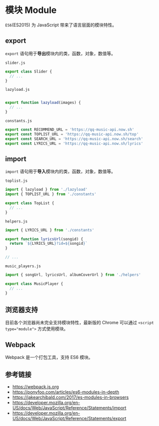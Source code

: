 # 模块 Module

`ES6`(ES2015) 为 JavaScript 带来了语言层面的模块特性。

## export
`export` 语句用于**导出**模块内的类，函数，对象，数值等。

`slider.js`
```javascript
export class Slider {
  // ...
}
```
`lazyload.js`
```javascript

export function lazyload(images) {
  // ...
}
```
`constants.js`
```javascript
export const RECOMMEND_URL = 'https://qq-music-api.now.sh'
export const TOPLIST_URL = 'https://qq-music-api.now.sh/top'
export const SEARCH_URL = 'https://qq-music-api.now.sh/search'
export const LYRICS_URL = 'https://qq-music-api.now.sh/lyrics'
```

## import
`import` 语句用于**导入**模块内的类，函数，对象，数值等。

`toplist.js`
```javascript
import { lazyload } from './lazyload' 
import { TOPLIST_URL } from './constants'

export class TopList {
  // ...
}
```
`helpers.js`
```javascript
import { LYRICS_URL } from './constants'

export function lyricsUrl(songid) {
  return `${LYRICS_URL}?id=${songid}`
}

// ...
```

`music_players.js`
```javascript
import { songUrl, lyricsUrl, albumCoverUrl } from './helpers'

export class MusicPlayer {
  // ...
}
```

## 浏览器支持
目前各个浏览器尚未完全支持模块特性，最新版的 Chrome 可以通过 `<script type="module">` 方式使用模块。

## Webpack
Webpack 是一个打包工具，支持 ES6 模块。


## 参考链接
* https://webpack.js.org
* https://ponyfoo.com/articles/es6-modules-in-depth
* https://jakearchibald.com/2017/es-modules-in-browsers
* https://developer.mozilla.org/en-US/docs/Web/JavaScript/Reference/Statements/import
* https://developer.mozilla.org/en-US/docs/Web/JavaScript/Reference/Statements/export
